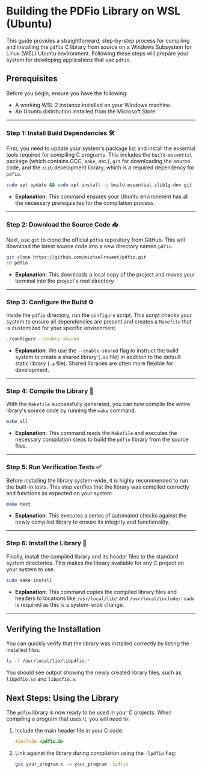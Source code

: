# Building the PDFio Library on WSL (Ubuntu)

This guide provides a straightforward, step-by-step process for compiling and installing the `pdfio` C library from source on a Windows Subsystem for Linux (WSL) Ubuntu environment. Following these steps will prepare your system for developing applications that use `pdfio`.

## Prerequisites

Before you begin, ensure you have the following:

  * A working WSL 2 instance installed on your Windows machine.
  * An Ubuntu distribution installed from the Microsoft Store.

-----

### Step 1: Install Build Dependencies 🛠️

First, you need to update your system's package list and install the essential tools required for compiling C programs. This includes the `build-essential` package (which contains GCC, `make`, etc.), `git` for downloading the source code, and the `zlib` development library, which is a required dependency for `pdfio`.

```bash
sudo apt update && sudo apt install -y build-essential zlib1g-dev git
```

  * **Explanation**: This command ensures your Ubuntu environment has all the necessary prerequisites for the compilation process.

-----

### Step 2: Download the Source Code 📥

Next, use `git` to clone the official `pdfio` repository from GitHub. This will download the latest source code into a new directory named `pdfio`.

```bash
git clone https://github.com/michaelrsweet/pdfio.git
cd pdfio
```

  * **Explanation**: This downloads a local copy of the project and moves your terminal into the project's root directory.

-----

### Step 3: Configure the Build ⚙️

Inside the `pdfio` directory, run the `configure` script. This script checks your system to ensure all dependencies are present and creates a `Makefile` that is customized for your specific environment.

```bash
./configure --enable-shared
```

  * **Explanation**: We use the `--enable-shared` flag to instruct the build system to create a shared library (`.so` file) in addition to the default static library (`.a` file). Shared libraries are often more flexible for development.

-----

### Step 4: Compile the Library 🧱

With the `Makefile` successfully generated, you can now compile the entire library's source code by running the `make` command.

```bash
make all
```

  * **Explanation**: This command reads the `Makefile` and executes the necessary compilation steps to build the `pdfio` library from the source files.

-----

### Step 5: Run Verification Tests ✅

Before installing the library system-wide, it is highly recommended to run the built-in tests. This step verifies that the library was compiled correctly and functions as expected on your system.

```bash
make test
```

  * **Explanation**: This executes a series of automated checks against the newly compiled library to ensure its integrity and functionality.

-----

### Step 6: Install the Library 🚀

Finally, install the compiled library and its header files to the standard system directories. This makes the library available for any C project on your system to use.

```bash
sudo make install
```

  * **Explanation**: This command copies the compiled library files and headers to locations like `/usr/local/lib/` and `/usr/local/include/`. `sudo` is required as this is a system-wide change.

-----

## Verifying the Installation

You can quickly verify that the library was installed correctly by listing the installed files.

```bash
ls -l /usr/local/lib/libpdfio.*
```

You should see output showing the newly created library files, such as `libpdfio.so` and `libpdfio.a`.

## Next Steps: Using the Library

The `pdfio` library is now ready to be used in your C projects. When compiling a program that uses it, you will need to:

1.  Include the main header file in your C code:

    ```c
    #include <pdfio.h>
    ```

2.  Link against the library during compilation using the `-lpdfio` flag:

    ```bash
    gcc your_program.c -o your_program -lpdfio
    ```
